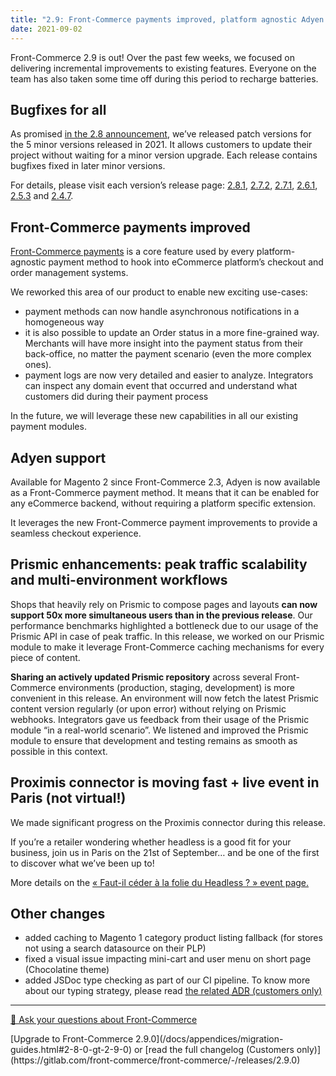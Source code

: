 ```yaml
---
title: "2.9: Front-Commerce payments improved, platform agnostic Adyen support and Prismic enhancements"
date: 2021-09-02
---
```


Front-Commerce 2.9 is out! Over the past few weeks, we focused on delivering incremental improvements to existing features. Everyone on the team has also taken some time off during this period to recharge batteries.

<!-- more -->

## Bugfixes for all

As promised [in the 2.8 announcement](/blog/2021/09/02/front-commerce-2.8/#Summer-backlog-cleaning), we’ve released patch versions for the 5 minor versions released in 2021.
It allows customers to update their project without waiting for a minor version upgrade.
Each release contains bugfixes fixed in later minor versions.

For details, please visit each version’s release page: [2.8.1](https://gitlab.com/front-commerce/front-commerce/-/releases/2.8.1), [2.7.2](https://gitlab.com/front-commerce/front-commerce/-/releases/2.7.2), [2.7.1](https://gitlab.com/front-commerce/front-commerce/-/releases/2.7.1), [2.6.1](https://gitlab.com/front-commerce/front-commerce/-/releases/2.6.1), [2.5.3](https://gitlab.com/front-commerce/front-commerce/-/releases/2.5.3) and [2.4.7](https://gitlab.com/front-commerce/front-commerce/-/releases/2.4.7).

## Front-Commerce payments improved

[Front-Commerce payments](/docs/advanced/payments/front-commerce-payments.html) is a core feature used by every platform-agnostic payment method to hook into eCommerce platform’s checkout and order management systems.

We reworked this area of our product to enable new exciting use-cases:

- payment methods can now handle asynchronous notifications in a homogeneous way
- it is also possible to update an Order status in a more fine-grained way. Merchants will have more insight into the payment status from their back-office, no matter the payment scenario (even the more complex ones).
- payment logs are now very detailed and easier to analyze. Integrators can inspect any domain event that occurred and understand what customers did during their payment process

In the future, we will leverage these new capabilities in all our existing payment modules.

## Adyen support

Available for Magento 2 since Front-Commerce 2.3, Adyen is now available as a Front-Commerce payment method.
It means that it can be enabled for any eCommerce backend, without requiring a platform specific extension.

It leverages the new Front-Commerce payment improvements to provide a seamless checkout experience.

## Prismic enhancements: peak traffic scalability and multi-environment workflows

Shops that heavily rely on Prismic to compose pages and layouts **can now support 50x more simultaneous users than in the previous release**.
Our performance benchmarks highlighted a bottleneck due to our usage of the Prismic API in case of peak traffic.
In this release, we worked on our Prismic module to make it leverage Front-Commerce caching mechanisms for every piece of content.

**Sharing an actively updated Prismic repository** across several Front-Commerce environments (production, staging, development) is more convenient in this release.
An environment will now fetch the latest Prismic content version regularly (or upon error) without relying on Prismic webhooks.
Integrators gave us feedback from their usage of the Prismic module “in a real-world scenario”. We listened and improved the Prismic module to ensure that development and testing remains as smooth as possible in this context.

## Proximis connector is moving fast + live event in Paris (not virtual!)

We made significant progress on the Proximis connector during this release.

If you’re a retailer wondering whether headless is a good fit for your business, join us in Paris on the 21st of September… and be one of the first to discover what we’ve been up to!

More details on the [« Faut-il céder à la folie du Headless ? » event page.](https://hubs.li/H0Tldy70)

## Other changes

- added caching to Magento 1 category product listing fallback (for stores not using a search datasource on their PLP)
- fixed a visual issue impacting mini-cart and user menu on short page (Chocolatine theme)
- added JSDoc type checking as part of our CI pipeline. To know more about our typing strategy, please read [the related <abbr title="Architecture Decision Record">ADR</abbr> (customers only)](https://gitlab.com/front-commerce/front-commerce/-/blob/main/docs/adr/0003-jsdoc-typing.md)

<hr />
<div class="center">
  <p>
    <a class="link primary button" href="https://www.front-commerce.com/en/contact-us/">💌 Ask your questions about Front-Commerce</a>
  </p>
  <p>
    [Upgrade to Front-Commerce 2.9.0](/docs/appendices/migration-guides.html#2-8-0-gt-2-9-0) or [read the full changelog (Customers only)](https://gitlab.com/front-commerce/front-commerce/-/releases/2.9.0)
  </p>
</div>
